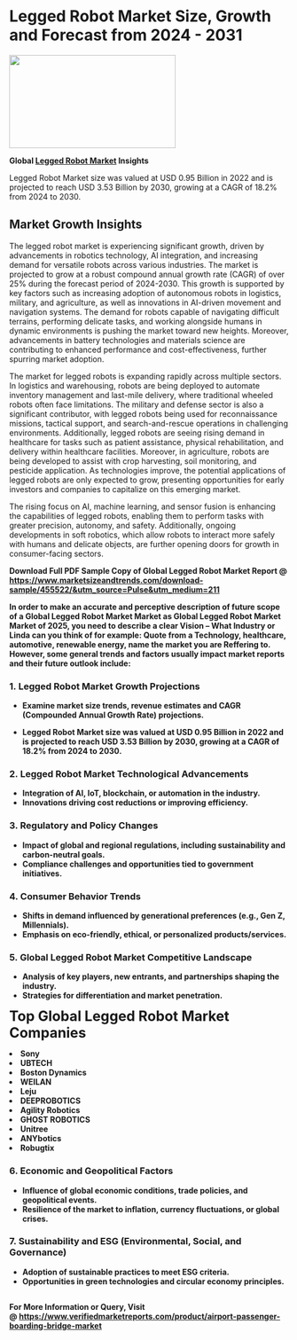 <H1>Legged Robot Market Size, Growth and Forecast from 2024 - 2031</H1><img class="aligncenter size-medium wp-image-584254" src="https://thirdeyenews.in/wp-content/uploads/2024/09/Global-Market-Research-300x168.jpeg" alt="" width="300" height="168" /><p><strong>Global&nbsp;<a href="https://www.marketsizeandtrends.com/download-sample/455522/&amp;utm_source=Pulse&amp;utm_medium=211">Legged Robot Market</a> Insights</strong></p><p>Legged Robot Market size was valued at USD 0.95 Billion in 2022 and is projected to reach USD 3.53 Billion by 2030, growing at a CAGR of 18.2% from 2024 to 2030.</p><p><h2>Market Growth Insights</h2> <p>The legged robot market is experiencing significant growth, driven by advancements in robotics technology, AI integration, and increasing demand for versatile robots across various industries. The market is projected to grow at a robust compound annual growth rate (CAGR) of over 25% during the forecast period of 2024-2030. This growth is supported by key factors such as increasing adoption of autonomous robots in logistics, military, and agriculture, as well as innovations in AI-driven movement and navigation systems. The demand for robots capable of navigating difficult terrains, performing delicate tasks, and working alongside humans in dynamic environments is pushing the market toward new heights. Moreover, advancements in battery technologies and materials science are contributing to enhanced performance and cost-effectiveness, further spurring market adoption.</p> <p><strong></strong></p> <p>The market for legged robots is expanding rapidly across multiple sectors. In logistics and warehousing, robots are being deployed to automate inventory management and last-mile delivery, where traditional wheeled robots often face limitations. The military and defense sector is also a significant contributor, with legged robots being used for reconnaissance missions, tactical support, and search-and-rescue operations in challenging environments. Additionally, legged robots are seeing rising demand in healthcare for tasks such as patient assistance, physical rehabilitation, and delivery within healthcare facilities. Moreover, in agriculture, robots are being developed to assist with crop harvesting, soil monitoring, and pesticide application. As technologies improve, the potential applications of legged robots are only expected to grow, presenting opportunities for early investors and companies to capitalize on this emerging market. <p>The rising focus on AI, machine learning, and sensor fusion is enhancing the capabilities of legged robots, enabling them to perform tasks with greater precision, autonomy, and safety. Additionally, ongoing developments in soft robotics, which allow robots to interact more safely with humans and delicate objects, are further opening doors for growth in consumer-facing sectors.</p> <p><strong></p><p><span class=""><strong>Download Full PDF Sample Copy of Global Legged Robot Market Report</strong> @ <a href="https://www.marketsizeandtrends.com/download-sample/455522/&amp;utm_source=Pulse&amp;utm_medium=211" target="_blank">https://www.marketsizeandtrends.com/download-sample/455522/&amp;utm_source=Pulse&amp;utm_medium=211</a></span></p><p>In order to make an accurate and perceptive description of future scope of a Global&nbsp;Legged Robot Market Market as Global&nbsp;Legged Robot Market Market of 2025, you need to describe a clear Vision &ndash; What Industry or Linda can you think of for example: Quote from a Technology, healthcare, automotive, renewable energy, name the market you are Reffering to. However, some general trends and factors usually impact market reports and their future outlook include:</p><h3>1.&nbsp;<strong>Legged Robot Market Growth Projections</strong></h3><ul><li>Examine market size trends, revenue estimates and CAGR (Compounded Annual Growth Rate) projections.</li><li><p>Legged Robot Market size was valued at USD 0.95 Billion in 2022 and is projected to reach USD 3.53 Billion by 2030, growing at a CAGR of 18.2% from 2024 to 2030.</p></li></ul><h3>2.&nbsp;<strong>Legged Robot Market Technological Advancements</strong></h3><ul><li>Integration of AI, IoT, blockchain, or automation in the industry.</li><li>Innovations driving cost reductions or improving efficiency.</li></ul><h3>3.&nbsp;<strong>Regulatory and Policy Changes</strong></h3><ul><li>Impact of global and regional regulations, including sustainability and carbon-neutral goals.</li><li>Compliance challenges and opportunities tied to government initiatives.</li></ul><h3>4.&nbsp;<strong>Consumer Behavior Trends</strong></h3><ul><li>Shifts in demand influenced by generational preferences (e.g., Gen Z, Millennials).</li><li>Emphasis on eco-friendly, ethical, or personalized products/services.</li></ul><h3>5.&nbsp;<strong>Global Legged Robot Market Competitive Landscape</strong></h3><ul><li>Analysis of key players, new entrants, and partnerships shaping the industry.</li><li>Strategies for differentiation and market penetration.</li></ul><p data-pm-slice="1 1 []"><span style="color: inherit; font-family: inherit; font-size: 25px;">Top Global Legged Robot Market Companies</span></p><div class="" data-test-id=""><p><li>Sony</li><li> UBTECH</li><li> Boston Dynamics</li><li> WEILAN</li><li> Leju</li><li> DEEPROBOTICS</li><li> Agility Robotics</li><li> GHOST ROBOTICS</li><li> Unitree</li><li> ANYbotics</li><li> Robugtix</li></p></div><h3>6.&nbsp;<strong>Economic and Geopolitical Factors</strong></h3><ul><li>Influence of global economic conditions, trade policies, and geopolitical events.</li><li>Resilience of the market to inflation, currency fluctuations, or global crises.</li></ul><h3>7.&nbsp;<strong>Sustainability and ESG (Environmental, Social, and Governance)</strong></h3><ul><li>Adoption of sustainable practices to meet ESG criteria.</li><li>Opportunities in green technologies and circular economy principles.</li></ul><h2><strong style="font-size: 14px;">For More Information or Query, Visit @&nbsp;</strong><a style="background-color: #ffffff; font-size: 14px;" href="https://www.marketsizeandtrends.com/report/legged-robot-market/" target="_blank">https://www.verifiedmarketreports.com/product/airport-passenger-boarding-bridge-market</a></h2>
